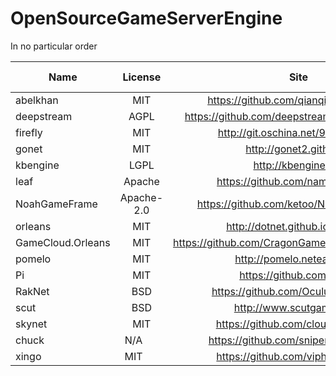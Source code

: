 # OpenSourceGameServerEngine

In no particular order

| Name          | License       | Site          | Source Language | Script Language |  
| ------------- |:-------------:|:-------------:|:---------------:| ---------------:|  
| abelkhan      | MIT           |https://github.com/qianqians/abelkhan            | C++             | N/A           |
| deepstream    | AGPL          |https://github.com/deepstreamIO/deepstream.io    | C/Node.js       | Node.js       |
| firefly       | MIT           |http://git.oschina.net/9miao/firefly             | Python          | Python        |
| gonet         | MIT           |http://gonet2.github.io                          | Go              | N/A           |
| kbengine      | LGPL          |http://kbengine.org                              | C++/Python      | Python        | 
| leaf          | Apache        |https://github.com/name5566/leaf                 | Go              | N/A           |
| NoahGameFrame | Apache-2.0    |https://github.com/ketoo/NoahGameFrame           | C/C++/C#        | N/A           |
| orleans       | MIT           |http://dotnet.github.io/orleans/                 | C#              | C#            |
| GameCloud.Orleans   | MIT     |https://github.com/CragonGame/GameCloud.Orleans  | C#              | C#            |
| pomelo        | MIT           |http://pomelo.netease.com                        | Node.js         | Node.js       |  
| Pi            | MIT           |https://github.com/lizs/Pi                       | C#              | C#            |   
| RakNet        | BSD           |https://github.com/OculusVR/RakNet               | C/C++           | N/A           |    
| scut          | BSD           |http://www.scutgame.com/                         | C#/C++          | C#/Python/Lua |  
| skynet        | MIT           |https://github.com/cloudwu/skynet                | C/Lua           | Lua           |  
| chuck         | N/A           |https://github.com/sniperHW/chuck                | C/Lua           | Lua           |   
| xingo         | MIT           |https://github.com/viphxin/xingo                 | Go              | N/A           |  
